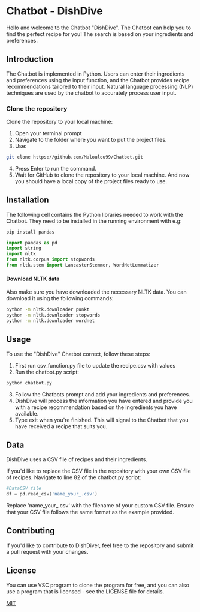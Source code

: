 # Chatbot - DishDive
Hello and welcome to the Chatbot "DishDive". The Chatbot can help you to find the perfect recipe for you!
The search is based on your ingredients and preferences.

## Introduction
The Chatbot is implemented in Python. Users can enter their ingredients and preferences using the input function, and the Chatbot provides recipe recommendations tailored to their input. Natural language processing (NLP) techniques are used by the chatbot to accurately process user input.

### Clone the repository
Clone the repository to your local machine:
1. Open your terminal prompt
2. Navigate to the folder where you want to put the project files.
3. Use: 
```bash
git clone https://github.com/Maloulou99/Chatbot.git
```

4. Press Enter to run the command.
5. Wait for GitHub to clone the repository to your local machine. And now you should have a local copy of the project files ready to use.

## Installation
The following cell contains the Python libraries needed to work with the Chatbot. They need to be installed in the running environment with e.g:

```bash
pip install pandas
```

```python
import pandas as pd
import string
import nltk
from nltk.corpus import stopwords
from nltk.stem import LancasterStemmer, WordNetLemmatizer
```

#### Download NLTK data
Also make sure you have downloaded the necessary NLTK data. You can download it using the following commands:

```bash
python -m nltk.downloader punkt
python -m nltk.downloader stopwords
python -m nltk.downloader wordnet
```

## Usage 
To use the "DishDive" Chatbot correct, follow these steps: 
1. First run csv_function.py file to update the recipe.csv with values
2. Run the chatbot.py script:
```bash
python chatbot.py
```
3. Follow the Chatbots prompt and add your ingredients and preferences.
4. DishDive will process the information you have entered and provide you with a recipe recommendation based on the ingredients you have available. 
5. Type exit when you're finished. This will signal to the Chatbot that you have received a recipe that suits you.

## Data
DishDive uses a CSV file of recipes and their ingredients. 

If you'd like to replace the CSV file in the repository with your own CSV file of recipes. 
Navigate to line 82 of the chatbot.py script: 
```python
#DataCSV file
df = pd.read_csv('name_your_.csv')
```
Replace 'name_your_.csv' with the filename of your custom CSV file. Ensure that your CSV file follows the same format as the example provided.

## Contributing
If you'd like to contribute to DishDiver, feel free to the repository and submit a pull request with your changes.

## License
You can use VSC program to clone the program for free, and you can also use a program that is licensed - see the LICENSE file for details.

[MIT](https://choosealicense.com/licenses/mit/)
